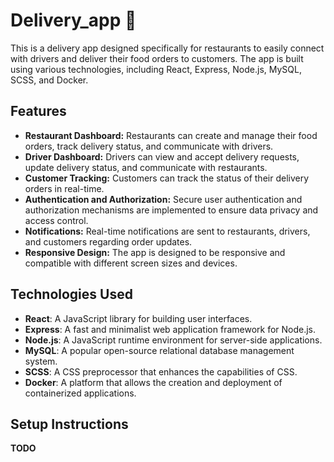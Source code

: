 # Delivery_app 🥘
This is a delivery app designed specifically for restaurants to easily connect with drivers and deliver their food orders to customers. The app is built using various technologies, including React, Express, Node.js, MySQL, SCSS, and Docker. 

## Features
- **Restaurant Dashboard:** Restaurants can create and manage their food orders, track delivery status, and communicate with drivers.
- **Driver Dashboard:** Drivers can view and accept delivery requests, update delivery status, and communicate with restaurants.
- **Customer Tracking:** Customers can track the status of their delivery orders in real-time.
- **Authentication and Authorization:** Secure user authentication and authorization mechanisms are implemented to ensure data privacy and access control.
- **Notifications:** Real-time notifications are sent to restaurants, drivers, and customers regarding order updates.
- **Responsive Design:** The app is designed to be responsive and compatible with different screen sizes and devices.

## Technologies Used
- **React**: A JavaScript library for building user interfaces.
- **Express**: A fast and minimalist web application framework for Node.js.
- **Node.js**: A JavaScript runtime environment for server-side applications.
- **MySQL**: A popular open-source relational database management system.
- **SCSS**: A CSS preprocessor that enhances the capabilities of CSS.
- **Docker**: A platform that allows the creation and deployment of containerized applications.

## Setup Instructions
**TODO**
